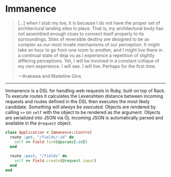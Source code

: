 # Immanence

> [...] when I stub my toe, it is because I do not have the proper set of architectural landing sites in place.
> That is, my architectural body has not assembled enough clues to connect itself properly to its surroundings.
> Sites of reversible destiny are designed to be as complex as our most innate mechanisms of our perception.
> It might take an hour to go from one room to another, and I might live there in a continual state of deja vu as I experience a repetition of slightly differing perceptions.
> Yet, I will be involved in a constant critique of my own experience.
> I will see.
> I will live.
> Perhaps for the first time.
>
> —Arakawa and Madeline Gins

----

Immanence is a DSL for handling web requests in Ruby, built on top of Rack. To execute routes it calculates the Levenshtein distance between incoming requests and routes defined in the DSL then executes the most likely candidate. *Something will always be executed.* Objects are rendered by calling `>>` on `self` with the object to be rendered as the argument. Objects are serialized into JSON via Oj. Incoming JSON is automatically parsed and available in the `@request` object.

```ruby
class Application < Immanence::Control
  route :get, "/fields/:id" do
    self >> Field.find(@params[:id])
  end
  
  route :post, "/fields" do
    self >> Field.create(@request.input)
  end
end
```
